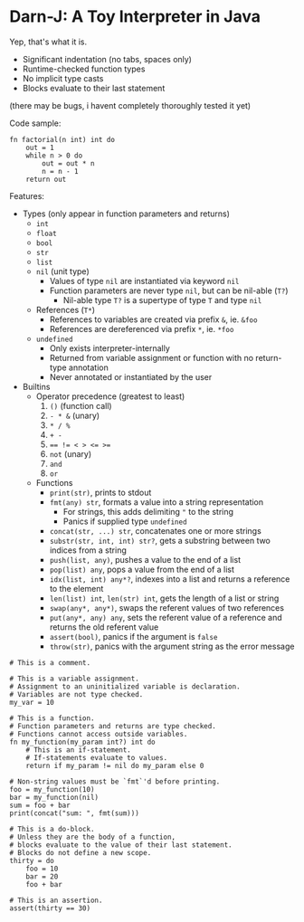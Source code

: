 # Darn-J: A Toy Interpreter in Java

Yep, that's what it is.

- Significant indentation (no tabs, spaces only)
- Runtime-checked function types
- No implicit type casts
- Blocks evaluate to their last statement

(there may be bugs, i havent completely thoroughly tested it yet)

Code sample:

```
fn factorial(n int) int do
    out = 1
    while n > 0 do
        out = out * n
        n = n - 1
    return out
```

Features:

- Types (only appear in function parameters and returns)
    - `int`
    - `float`
    - `bool`
    - `str`
    - `list`
    - `nil` (unit type)
        - Values of type `nil` are instantiated via keyword `nil`
        - Function parameters are never type `nil`, but can be nil-able (`T?`)
            - Nil-able type `T?` is a supertype of type `T` and type `nil`
    - References (`T*`)
        - References to variables are created via prefix `&`, ie. `&foo`
        - References are dereferenced via prefix `*`, ie. `*foo`
    - `undefined`
        - Only exists interpreter-internally
        - Returned from variable assignment or function with no return-type annotation 
        - Never annotated or instantiated by the user
- Builtins
    - Operator precedence (greatest to least)
        1. `()` (function call)
        2. `- * &` (unary)
        3. `* / %`
        4. `+ -`
        5. `== != < > <= >=`
        6. `not` (unary)
        7. `and`
        8. `or`
    - Functions
        - `print(str)`, prints to stdout
        - `fmt(any) str`, formats a value into a string representation
	        - For strings, this adds delimiting `"` to the string
	        - Panics if supplied type `undefined`
		- `concat(str, ...) str`, concatenates one or more strings
		- `substr(str, int, int) str?`, gets a substring between two indices from a string
		- `push(list, any)`, pushes a value to the end of a list
		- `pop(list) any`, pops a value from the end of a list
		- `idx(list, int) any*?`, indexes into a list and returns a reference to the element
		- `len(list) int`, `len(str) int`, gets the length of a list or string
		- `swap(any*, any*)`, swaps the referent values of two references
		- `put(any*, any) any`, sets the referent value of a reference and returns the old referent value
		- `assert(bool)`, panics if the argument is `false`
		- `throw(str)`, panics with the argument string as the error message

```
# This is a comment.

# This is a variable assignment.
# Assignment to an uninitialized variable is declaration.
# Variables are not type checked.
my_var = 10

# This is a function.
# Function parameters and returns are type checked.
# Functions cannot access outside variables.
fn my_function(my_param int?) int do
    # This is an if-statement.
    # If-statements evaluate to values.
    return if my_param != nil do my_param else 0

# Non-string values must be `fmt`'d before printing.
foo = my_function(10)
bar = my_function(nil)
sum = foo + bar
print(concat("sum: ", fmt(sum)))

# This is a do-block.
# Unless they are the body of a function,
# blocks evaluate to the value of their last statement.
# Blocks do not define a new scope.
thirty = do
    foo = 10
    bar = 20
    foo + bar

# This is an assertion.
assert(thirty == 30)
```
